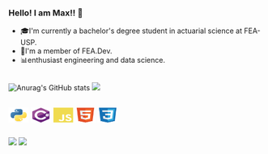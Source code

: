 ### Hello! I am Max!! 👋


- 🎓I'm currently a bachelor's degree student in actuarial science at FEA-USP.
- 👾I'm a member of FEA.Dev.
- 📊enthusiast engineering and data science.

##

![Anurag's GitHub stats](https://github-readme-stats.vercel.app/api?username=max-juan&show_icons=true&theme=dracula)
<img height="130em" src="https://github-readme-stats.vercel.app/api/top-langs/?username=max-juan&layout=compact&langs_count=7&theme=dracula"/>
<div style="display: inline_block"><br>
<img align="center" alt="Max-Python" height="30" width="40" src="https://raw.githubusercontent.com/devicons/devicon/master/icons/python/python-original.svg">
<img align="center" alt="Max-Csharp" height="30" width="40" src="https://raw.githubusercontent.com/devicons/devicon/master/icons/csharp/csharp-original.svg">
<img align="center" alt="Max-Js" height="30" width="40" src="https://raw.githubusercontent.com/devicons/devicon/master/icons/javascript/javascript-plain.svg">
<img align="center" alt="Max-HTML" height="30" width="40" src="https://raw.githubusercontent.com/devicons/devicon/master/icons/html5/html5-original.svg">
<img align="center" alt="Max-CSS" height="30" width="40" src="https://raw.githubusercontent.com/devicons/devicon/master/icons/css3/css3-original.svg">
  
##
  
<a href="https://www.linkedin.com/in/max-juan-oliveira-002a601a6/" target="_blank"><img src="https://img.shields.io/badge/-LinkedIn-%230077B5?style=for-the-badge&logo=linkedin&logoColor=white" target="_blank"></a>
<a href = "mailto:max.200.jos@usp.br"><img src="https://img.shields.io/badge/-Gmail-%23333?style=for-the-badge&logo=gmail&logoColor=white" target="_blank"></a>
